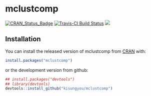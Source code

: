 
<!-- README.md is generated from README.Rmd. Please edit that file -->
mclustcomp
==========

[![CRAN\_Status\_Badge](http://www.r-pkg.org/badges/version/mclustcomp?color=green)](https://cran.r-project.org/package=mclustcomp) [![Travis-CI Build Status](https://travis-ci.org/kisungyou/mclustcomp.svg?branch=master)](https://travis-ci.org/kisungyou/mclustcomp) [![](https://cranlogs.r-pkg.org/badges/mclustcomp)](https://cran.r-project.org/package=mclustcomp)

Installation
------------

You can install the released version of mclustcomp from [CRAN](https://CRAN.R-project.org) with:

``` r
install.packages("mclustcomp")
```

or the development version from github:

``` r
## install.packages("devtools")
## library(devtools)
devtools::install_github("kisungyou/mclustcomp")
```
